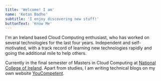 ```yaml
---
title: 'Welcome! I am'
name: 'Ketan Badhe'
subtitle: 'I enjoy discovering new stuff!'
buttonText: 'Know Me'
---
```


I'm an Ireland based Cloud Computing enthusiast, who has worked on several technologies for the last four years. Independent and self-motivated,
with a track record of learning new technologies rapidly and going the additional mile to help others.

Currently in the final semester of Masters in Cloud Computing at [National College of Ireland](https://www.ncirl.ie/).
Apart from studies, I am writing technical blogs on my own website [YouCompetent](https://www.youcompetent.com).

